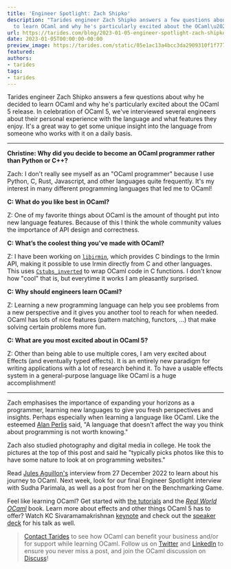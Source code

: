 ```yaml
---
title: 'Engineer Spotlight: Zach Shipko'
description: "Tarides engineer Zach Shipko answers a few questions about why he decided
  to learn OCaml and why he's particularly excited about the OCaml\u2026"
url: https://tarides.com/blog/2023-01-05-engineer-spotlight-zach-shipko
date: 2023-01-05T00:00:00-00:00
preview_image: https://tarides.com/static/05e1ac13a4bcc3da2909310f1f777822/0132d/zach_image.jpg
featured:
authors:
- tarides
tags:
- tarides
---
```


<p>Tarides engineer Zach Shipko answers a few questions about why he decided to learn OCaml and why he's particularly excited about the OCaml 5 release. In celebration of OCaml 5, we've interviewed several engineers about their personal experience with the language and what features they enjoy. It's a great way to get some unique insight into the language from someone who works with it on a daily basis.</p>
<hr/>
<p><strong>Christine: Why did you decide to become an OCaml programmer rather than Python or C++?</strong></p>
<p>Zach: I don't really see myself as an &quot;OCaml programmer&quot; because I use Python, C, Rust, Javascript, and other languages quite frequently. It's my interest in many different programming languages that led me to OCaml!</p>
<p><strong>C: What do you like best in OCaml?</strong></p>
<p>Z: One of my favorite things about OCaml is the amount of thought put into new language features. Because of this I think the whole community values the importance of API design and correctness.</p>
<p><strong>C: What&rsquo;s the coolest thing you've made with OCaml?</strong></p>
<p>Z: I have been working on <a href="https://github.com/mirage/irmin/blob/main/libirmin.opam"><code>libirmin</code></a>, which provides C bindings to the Irmin API, making it possible to use Irmin directly from C and other languages. This uses <a href="https://github.com/yallop/ocaml-ctypes/tree/master/src/cstubs"><code>Cstubs_inverted</code></a> to wrap OCaml code in C functions. I don't know how &quot;cool&quot; that is, but everytime it works I am pleasantly surprised.</p>
<p><strong>C: Why should engineers learn OCaml?</strong></p>
<p>Z: Learning a new programming language can help you see problems from a new perspective and it gives you another tool to reach for when needed. OCaml has lots of nice features (pattern matching, functors, ...) that make solving certain problems more fun.</p>
<p><strong>C: What are you most excited about in OCaml 5?</strong></p>
<p>Z: Other than being able to use multiple cores, I am very excited about Effects (and eventually typed effects). It is an entirely new paradigm for writing applications with a lot of research behind it. To have a usable effects system in a general-purpose language like OCaml is a huge accomplishment!</p>
<hr/>
<p>Zach emphasises the importance of expanding your horizons as a programmer, learning new languages to give you fresh perspectives and insights. Perhaps especially when learning a language like OCaml. Like the esteemed <a href="https://en.wikipedia.org/wiki/Alan_Perlis">Alan Perlis</a> said, &quot;A language that doesn't affect the way you think about programming is not worth knowing.&quot;</p>
<p>Zach also studied photography and digital media in college. He took the pictures at the top of this post and said he &quot;typically picks photos like this to have some nature to look at on programming websites.&quot;</p>
<p>Read <a href="https://tarides.com/blog/2022-12-29-engineer-spotlight-jules-aguillon">Jules Aguillon's</a> interview from 27 December 2022 to learn about his journey to OCaml. Next week, look for our final Engineer Spotlight interview with Sudha Parimala, as well as a post from her on the Benchmarking Game.</p>
<p>Feel like learning OCaml? Get started with <a href="https://ocaml.org/docs">the tutorials</a> and the <a href="https://www.cambridge.org/core/books/real-world-ocaml-functional-programming-for-the-masses/052E4BCCB09D56A0FE875DD81B1ED571"><em>Real World OCaml</em></a> book. Learn more about effects and other things OCaml 5 has to offer? Watch KC Sivaramamakrishnan <a href="https://youtu.be/6BhmRz7eqiE">keynote</a> and check out the <a href="https://speakerdeck.com/kayceesrk/ocaml-5-dot-0">speaker deck</a> for his talk as well.</p>
<blockquote>
<p><a href="https://tarides.com/company">Contact Tarides</a> to see how OCaml can benefit your business and/or for support while learning OCaml. Follow us on <a href="https://mobile.twitter.com/tarides_">Twitter</a> and <a href="https://www.linkedin.com/company/tarides/">LinkedIn</a> to ensure you never miss a post, and join the OCaml discussion on <a href="https://discuss.ocaml.org">Discuss</a>!</p>
</blockquote>
